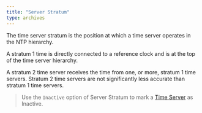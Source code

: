 ```yaml
---
title: "Server Stratum"
type: archives
---
```


The time server stratum is the position at which a time server operates in the NTP hierarchy.

A stratum 1 time is directly connected to a reference clock and is at the top of the time server hierarchy.

A stratum 2 time server receives the time from one, or more, stratum 1 time servers. Stratum 2 time servers are not significantly less accurate than stratum 1 time servers.

> Use the `Inactive` option of Server Stratum to mark a [Time Server](/support/servers/timeserver) as Inactive. 